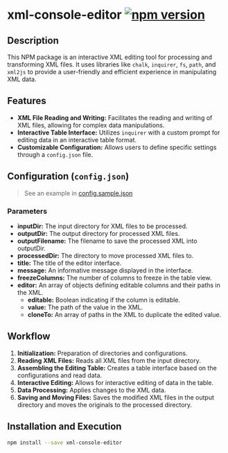 # xml-console-editor [![npm version](https://badge.fury.io/js/xml-console-editor.svg)](https://badge.fury.io/js/xml-console-editor)

## Description

This NPM package is an interactive XML editing tool for processing and transforming XML files. It uses libraries like
`chalk`, `inquirer`, `fs`, `path`, and `xml2js` to provide a user-friendly and efficient experience in manipulating XML
data.

## Features

-   **XML File Reading and Writing:** Facilitates the reading and writing of XML files, allowing for complex data
    manipulations.
-   **Interactive Table Interface:** Utilizes `inquirer` with a custom prompt for editing data in an interactive table
    format.
-   **Customizable Configuration:** Allows users to define specific settings through a `config.json` file.

## Configuration (`config.json`)

> See an example in [config.sample.json](config.sample.json)

### Parameters

-   **inputDir:** The input directory for XML files to be processed.
-   **outputDir:** The output directory for processed XML files.
-   **outputFilename:** The filename to save the processed XML into outputDir.
-   **processedDir:** The directory to move processed XML files to.
-   **title:** The title of the editor interface.
-   **message:** An informative message displayed in the interface.
-   **freezeColumns:** The number of columns to freeze in the table view.
-   **editor:** An array of objects defining editable columns and their paths in the XML.
    -   **editable:** Boolean indicating if the column is editable.
    -   **value:** The path of the value in the XML.
    -   **cloneTo:** An array of paths in the XML to duplicate the edited value.

## Workflow

1. **Initialization:** Preparation of directories and configurations.
2. **Reading XML Files:** Reads all XML files from the input directory.
3. **Assembling the Editing Table:** Creates a table interface based on the configurations and read data.
4. **Interactive Editing:** Allows for interactive editing of data in the table.
5. **Data Processing:** Applies changes to the XML data.
6. **Saving and Moving Files:** Saves the modified XML files in the output directory and moves the originals to the
   processed directory.

## Installation and Execution

```bash
npm install --save xml-console-editor
```
